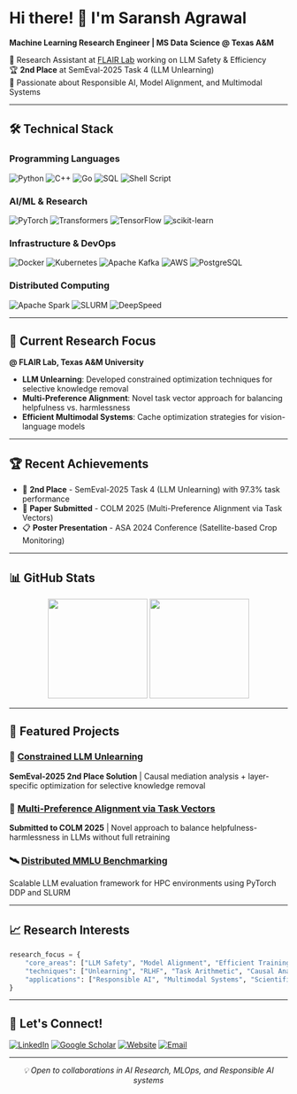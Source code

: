 # Hi there! 👋 I'm Saransh Agrawal

**Machine Learning Research Engineer | MS Data Science @ Texas A&M**

🔬 Research Assistant at [FLAIR Lab](https://flair.tamu.edu/) working on LLM Safety & Efficiency  
🏆 **2nd Place** at SemEval-2025 Task 4 (LLM Unlearning)  
🎯 Passionate about Responsible AI, Model Alignment, and Multimodal Systems

---

## 🛠️ Technical Stack

### Programming Languages
![Python](https://img.shields.io/badge/python-3670A8?style=for-the-badge&logo=python&logoColor=ffdd54)
![C++](https://img.shields.io/badge/c++-%2300599C.svg?style=for-the-badge&logo=c%2B%2B&logoColor=white)
![Go](https://img.shields.io/badge/go-%2300ADD8.svg?style=for-the-badge&logo=go&logoColor=white)
![SQL](https://img.shields.io/badge/sql-%234169E1.svg?style=for-the-badge&logo=postgresql&logoColor=white)
![Shell Script](https://img.shields.io/badge/shell_script-%23121011.svg?style=for-the-badge&logo=gnu-bash&logoColor=white)

### AI/ML & Research
![PyTorch](https://img.shields.io/badge/PyTorch-%23EE4C2C.svg?style=for-the-badge&logo=PyTorch&logoColor=white)
![Transformers](https://img.shields.io/badge/🤗%20Transformers-FFD21E?style=for-the-badge)
![TensorFlow](https://img.shields.io/badge/TensorFlow-%23FF6F00.svg?style=for-the-badge&logo=TensorFlow&logoColor=white)
![scikit-learn](https://img.shields.io/badge/scikit--learn-%23F7931E.svg?style=for-the-badge&logo=scikit-learn&logoColor=white)

### Infrastructure & DevOps
![Docker](https://img.shields.io/badge/docker-%230db7ed.svg?style=for-the-badge&logo=docker&logoColor=white)
![Kubernetes](https://img.shields.io/badge/kubernetes-%23326ce5.svg?style=for-the-badge&logo=kubernetes&logoColor=white)
![Apache Kafka](https://img.shields.io/badge/Apache%20Kafka-000?style=for-the-badge&logo=apachekafka)
![AWS](https://img.shields.io/badge/AWS-%23FF9900.svg?style=for-the-badge&logo=amazon-aws&logoColor=white)
![PostgreSQL](https://img.shields.io/badge/postgresql-%23316192.svg?style=for-the-badge&logo=postgresql&logoColor=white)

### Distributed Computing
![Apache Spark](https://img.shields.io/badge/Apache%20Spark-FDEE21?style=for-the-badge&logo=apachespark&logoColor=black)
![SLURM](https://img.shields.io/badge/SLURM-0A5F8C?style=for-the-badge)
![DeepSpeed](https://img.shields.io/badge/DeepSpeed-FF6B35?style=for-the-badge)

---

## 🔬 Current Research Focus

**@ FLAIR Lab, Texas A&M University**
- **LLM Unlearning**: Developed constrained optimization techniques for selective knowledge removal
- **Multi-Preference Alignment**: Novel task vector approach for balancing helpfulness vs. harmlessness
- **Efficient Multimodal Systems**: Cache optimization strategies for vision-language models

---

## 🏆 Recent Achievements

- 🥈 **2nd Place** - SemEval-2025 Task 4 (LLM Unlearning) with 97.3% task performance
- 📝 **Paper Submitted** - COLM 2025 (Multi-Preference Alignment via Task Vectors)
- 📋 **Poster Presentation** - ASA 2024 Conference (Satellite-based Crop Monitoring)

---

## 📊 GitHub Stats

<div align="center">
  <img height="180em" src="https://github-readme-stats.vercel.app/api?username=saranshagarwal202&show_icons=true&theme=tokyonight&include_all_commits=true&count_private=true"/>
  <img height="180em" src="https://github-readme-stats.vercel.app/api/top-langs/?username=saranshagarwal202&layout=compact&langs_count=8&theme=tokyonight"/>
</div>

---

## 🚀 Featured Projects

### 🤖 [Constrained LLM Unlearning](https://github.com/LAB-FLAIR/Constrained-Unlearning-for-LLM)
**SemEval-2025 2nd Place Solution** | Causal mediation analysis + layer-specific optimization for selective knowledge removal

### 🎯 [Multi-Preference Alignment via Task Vectors](https://arxiv.org/abs/2504.20106)
**Submitted to COLM 2025** | Novel approach to balance helpfulness-harmlessness in LLMs without full retraining

### 🛰️ [Distributed MMLU Benchmarking](https://github.com/saranshagarwal202/distributed_mmlu_benchmarking)
Scalable LLM evaluation framework for HPC environments using PyTorch DDP and SLURM

---

## 📈 Research Interests

```python
research_focus = {
    "core_areas": ["LLM Safety", "Model Alignment", "Efficient Training"],
    "techniques": ["Unlearning", "RLHF", "Task Arithmetic", "Causal Analysis"],
    "applications": ["Responsible AI", "Multimodal Systems", "Scientific ML"]
}
```

---

## 🤝 Let's Connect!

[![LinkedIn](https://img.shields.io/badge/LinkedIn-%230077B5.svg?style=for-the-badge&logo=linkedin&logoColor=white)](https://linkedin.com/in/saransh-agrawal8899)
[![Google Scholar](https://img.shields.io/badge/Google%20Scholar-4285F4?style=for-the-badge&logo=google-scholar&logoColor=white)](https://scholar.google.com/citations?user=Vel09fIAAAAJ&hl=en)
[![Website](https://img.shields.io/badge/Website-000000?style=for-the-badge&logo=About.me&logoColor=white)](https://saranshagarwal202.github.io)
[![Email](https://img.shields.io/badge/Email-D14836?style=for-the-badge&logo=gmail&logoColor=white)](mailto:saranshagarwal2020@gmail.com)

---

<div align="center">
  <i>💡 Open to collaborations in AI Research, MLOps, and Responsible AI systems</i>
</div>

